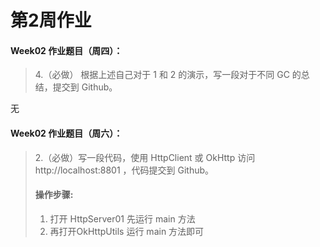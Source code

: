 # 第2周作业


#### Week02 作业题目（周四）：
>4.（必做） 根据上述自己对于 1 和 2 的演示，写一段对于不同 GC 的总结，提交到 Github。

无

#### Week02 作业题目（周六）：
>2.（必做）写一段代码，使用 HttpClient 或 OkHttp 访问 http://localhost:8801 ，代码提交到 Github。
>#### 操作步骤:
>1. 打开 HttpServer01 先运行 main 方法
>2. 再打开OkHttpUtils 运行 main 方法即可
